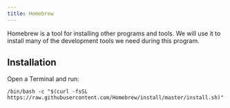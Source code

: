 ```yaml
---
title: Homebrew
---
```


Homebrew is a tool for installing other programs and tools. We will use it to
install many of the development tools we need during this program.

## Installation

Open a Terminal and run:

```shell
/bin/bash -c "$(curl -fsSL https://raw.githubusercontent.com/Homebrew/install/master/install.sh)"
```
